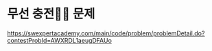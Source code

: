 # 무선 충전🔌🔋 문제

https://swexpertacademy.com/main/code/problem/problemDetail.do?contestProbId=AWXRDL1aeugDFAUo